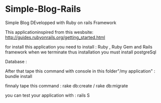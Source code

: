 Simple-Blog-Rails
=================

Simple Blog DEvelopped with Ruby on rails Framework


This applicationinspired from this wesbsite:  http://guides.rubyonrails.org/getting_started.html


for install this application you need to install : Ruby , Ruby Gem and Rails framework when we terminate thus installation you must install postgreSql 

Database :


After that tape this command with console in this folder"/my application" : bundle install 

finnaly tape this command : rake db:create / rake db:migrate 


you can test your application with : rails S

